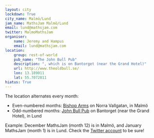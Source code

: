 ```yaml
---
layout: city                                           
lockdown: True
city_name: Malmö/Lund
jam_name: MathsJam Malmö/Lund
email: lund@mathsjam.com
twitter: MalmoMathsJam
organiser:
    name: Jeremy and Hampus
    email: lund@mathsjam.com
location:
    group: rest-of-world
    pub_name: "The John Bull Pub"
    description: ", which is on Bantorget (near the Grand Hotel)"
    url: http://www.theoldbull.se/
    lon: 13.189011
    lat: 55.7072811
hiatus: True
---
```


The location alternates every month:

* Even-numbered months: [Bishop Arms](http://www.bishopsarms.com/Malmo___Savoy) on Norra Vallgatan, in Malmö
* Odd-numbered months: [John Bull Pub](http://www.theoldbull.se/) on Bantorget (near the Grand Hotel), in Lund

Example: December MathsJam (month 12) is in Malmö, and January MathsJam (month 1) is in Lund. Check the [Twitter account](https://twitter.com/MalmoMathsJam) to be sure!
